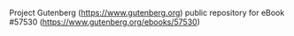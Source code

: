 Project Gutenberg (https://www.gutenberg.org) public repository for
eBook #57530 (https://www.gutenberg.org/ebooks/57530)
